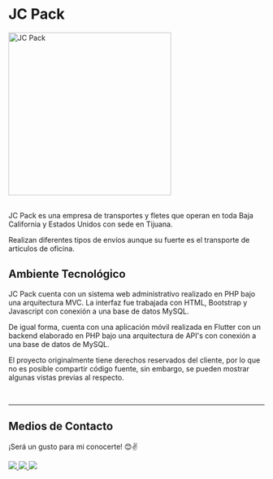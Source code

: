 # __JC Pack__

<div>
    <img src="https://res.cloudinary.com/daniel-dev23/image/upload/v1664388665/JC%20Pack/banner_bhfiht.jpg" alt="JC Pack" width="320px">
</div>

<br>

JC Pack es una empresa de transportes y fletes que operan en toda Baja California y Estados Unidos con sede en Tijuana.

Realizan diferentes tipos de envíos aunque su fuerte es el transporte de articulos de oficina.

## __Ambiente Tecnológico__

JC Pack cuenta con un sistema web administrativo realizado en PHP bajo una arquitectura MVC. La interfaz fue trabajada con HTML, Bootstrap y Javascript con conexión a una base de datos MySQL.

De igual forma, cuenta con una aplicación móvil realizada en Flutter con un backend elaborado en PHP bajo una arquitectura de API's con conexión a una base de datos de MySQL.

El proyecto originalmente tiene derechos reservados del cliente, por lo que no es posible compartir código fuente, sin embargo, se pueden mostrar algunas vistas previas al respecto.

<br>

---

## __Medios de Contacto__

¡Será un gusto para mi conocerte! 😊✌

<a href="mailto:danieldev.info@gmail.com">
    <img src="https://img.shields.io/badge/Gmail-D14836?style=for-the-badge&logo=gmail&logoColor=white">
</a>
<a href="https://www.linkedin.com/in/daniel-gonzalez-dev/">
    <img src="https://img.shields.io/badge/LinkedIn-0077B5?style=for-the-badge&logo=linkedin&logoColor=white">
</a>
<a href="https://github.com/Daniel-Dev23">
    <img src="https://img.shields.io/badge/GitHub-100000?style=for-the-badge&logo=github&logoColor=white">
</a>
